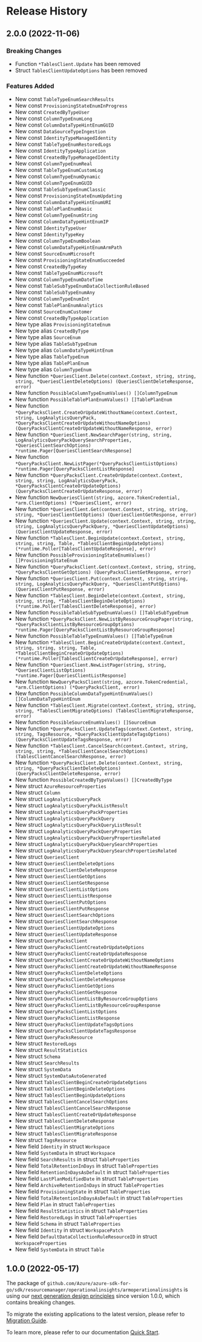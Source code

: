 # Release History

## 2.0.0 (2022-11-06)
### Breaking Changes

- Function `*TablesClient.Update` has been removed
- Struct `TablesClientUpdateOptions` has been removed

### Features Added

- New const `TableTypeEnumSearchResults`
- New const `ProvisioningStateEnumInProgress`
- New const `CreatedByTypeUser`
- New const `ColumnTypeEnumLong`
- New const `ColumnDataTypeHintEnumGUID`
- New const `DataSourceTypeIngestion`
- New const `IdentityTypeManagedIdentity`
- New const `TableTypeEnumRestoredLogs`
- New const `IdentityTypeApplication`
- New const `CreatedByTypeManagedIdentity`
- New const `ColumnTypeEnumReal`
- New const `TableTypeEnumCustomLog`
- New const `ColumnTypeEnumDynamic`
- New const `ColumnTypeEnumGUID`
- New const `TableSubTypeEnumClassic`
- New const `ProvisioningStateEnumUpdating`
- New const `ColumnDataTypeHintEnumURI`
- New const `TablePlanEnumBasic`
- New const `ColumnTypeEnumString`
- New const `ColumnDataTypeHintEnumIP`
- New const `IdentityTypeUser`
- New const `IdentityTypeKey`
- New const `ColumnTypeEnumBoolean`
- New const `ColumnDataTypeHintEnumArmPath`
- New const `SourceEnumMicrosoft`
- New const `ProvisioningStateEnumSucceeded`
- New const `CreatedByTypeKey`
- New const `TableTypeEnumMicrosoft`
- New const `ColumnTypeEnumDateTime`
- New const `TableSubTypeEnumDataCollectionRuleBased`
- New const `TableSubTypeEnumAny`
- New const `ColumnTypeEnumInt`
- New const `TablePlanEnumAnalytics`
- New const `SourceEnumCustomer`
- New const `CreatedByTypeApplication`
- New type alias `ProvisioningStateEnum`
- New type alias `CreatedByType`
- New type alias `SourceEnum`
- New type alias `TableSubTypeEnum`
- New type alias `ColumnDataTypeHintEnum`
- New type alias `TableTypeEnum`
- New type alias `TablePlanEnum`
- New type alias `ColumnTypeEnum`
- New function `*QueriesClient.Delete(context.Context, string, string, string, *QueriesClientDeleteOptions) (QueriesClientDeleteResponse, error)`
- New function `PossibleColumnTypeEnumValues() []ColumnTypeEnum`
- New function `PossibleTablePlanEnumValues() []TablePlanEnum`
- New function `*QueryPacksClient.CreateOrUpdateWithoutName(context.Context, string, LogAnalyticsQueryPack, *QueryPacksClientCreateOrUpdateWithoutNameOptions) (QueryPacksClientCreateOrUpdateWithoutNameResponse, error)`
- New function `*QueriesClient.NewSearchPager(string, string, LogAnalyticsQueryPackQuerySearchProperties, *QueriesClientSearchOptions) *runtime.Pager[QueriesClientSearchResponse]`
- New function `*QueryPacksClient.NewListPager(*QueryPacksClientListOptions) *runtime.Pager[QueryPacksClientListResponse]`
- New function `*QueryPacksClient.CreateOrUpdate(context.Context, string, string, LogAnalyticsQueryPack, *QueryPacksClientCreateOrUpdateOptions) (QueryPacksClientCreateOrUpdateResponse, error)`
- New function `NewQueriesClient(string, azcore.TokenCredential, *arm.ClientOptions) (*QueriesClient, error)`
- New function `*QueriesClient.Get(context.Context, string, string, string, *QueriesClientGetOptions) (QueriesClientGetResponse, error)`
- New function `*QueriesClient.Update(context.Context, string, string, string, LogAnalyticsQueryPackQuery, *QueriesClientUpdateOptions) (QueriesClientUpdateResponse, error)`
- New function `*TablesClient.BeginUpdate(context.Context, string, string, string, Table, *TablesClientBeginUpdateOptions) (*runtime.Poller[TablesClientUpdateResponse], error)`
- New function `PossibleProvisioningStateEnumValues() []ProvisioningStateEnum`
- New function `*QueryPacksClient.Get(context.Context, string, string, *QueryPacksClientGetOptions) (QueryPacksClientGetResponse, error)`
- New function `*QueriesClient.Put(context.Context, string, string, string, LogAnalyticsQueryPackQuery, *QueriesClientPutOptions) (QueriesClientPutResponse, error)`
- New function `*TablesClient.BeginDelete(context.Context, string, string, string, *TablesClientBeginDeleteOptions) (*runtime.Poller[TablesClientDeleteResponse], error)`
- New function `PossibleTableSubTypeEnumValues() []TableSubTypeEnum`
- New function `*QueryPacksClient.NewListByResourceGroupPager(string, *QueryPacksClientListByResourceGroupOptions) *runtime.Pager[QueryPacksClientListByResourceGroupResponse]`
- New function `PossibleTableTypeEnumValues() []TableTypeEnum`
- New function `*TablesClient.BeginCreateOrUpdate(context.Context, string, string, string, Table, *TablesClientBeginCreateOrUpdateOptions) (*runtime.Poller[TablesClientCreateOrUpdateResponse], error)`
- New function `*QueriesClient.NewListPager(string, string, *QueriesClientListOptions) *runtime.Pager[QueriesClientListResponse]`
- New function `NewQueryPacksClient(string, azcore.TokenCredential, *arm.ClientOptions) (*QueryPacksClient, error)`
- New function `PossibleColumnDataTypeHintEnumValues() []ColumnDataTypeHintEnum`
- New function `*TablesClient.Migrate(context.Context, string, string, string, *TablesClientMigrateOptions) (TablesClientMigrateResponse, error)`
- New function `PossibleSourceEnumValues() []SourceEnum`
- New function `*QueryPacksClient.UpdateTags(context.Context, string, string, TagsResource, *QueryPacksClientUpdateTagsOptions) (QueryPacksClientUpdateTagsResponse, error)`
- New function `*TablesClient.CancelSearch(context.Context, string, string, string, *TablesClientCancelSearchOptions) (TablesClientCancelSearchResponse, error)`
- New function `*QueryPacksClient.Delete(context.Context, string, string, *QueryPacksClientDeleteOptions) (QueryPacksClientDeleteResponse, error)`
- New function `PossibleCreatedByTypeValues() []CreatedByType`
- New struct `AzureResourceProperties`
- New struct `Column`
- New struct `LogAnalyticsQueryPack`
- New struct `LogAnalyticsQueryPackListResult`
- New struct `LogAnalyticsQueryPackProperties`
- New struct `LogAnalyticsQueryPackQuery`
- New struct `LogAnalyticsQueryPackQueryListResult`
- New struct `LogAnalyticsQueryPackQueryProperties`
- New struct `LogAnalyticsQueryPackQueryPropertiesRelated`
- New struct `LogAnalyticsQueryPackQuerySearchProperties`
- New struct `LogAnalyticsQueryPackQuerySearchPropertiesRelated`
- New struct `QueriesClient`
- New struct `QueriesClientDeleteOptions`
- New struct `QueriesClientDeleteResponse`
- New struct `QueriesClientGetOptions`
- New struct `QueriesClientGetResponse`
- New struct `QueriesClientListOptions`
- New struct `QueriesClientListResponse`
- New struct `QueriesClientPutOptions`
- New struct `QueriesClientPutResponse`
- New struct `QueriesClientSearchOptions`
- New struct `QueriesClientSearchResponse`
- New struct `QueriesClientUpdateOptions`
- New struct `QueriesClientUpdateResponse`
- New struct `QueryPacksClient`
- New struct `QueryPacksClientCreateOrUpdateOptions`
- New struct `QueryPacksClientCreateOrUpdateResponse`
- New struct `QueryPacksClientCreateOrUpdateWithoutNameOptions`
- New struct `QueryPacksClientCreateOrUpdateWithoutNameResponse`
- New struct `QueryPacksClientDeleteOptions`
- New struct `QueryPacksClientDeleteResponse`
- New struct `QueryPacksClientGetOptions`
- New struct `QueryPacksClientGetResponse`
- New struct `QueryPacksClientListByResourceGroupOptions`
- New struct `QueryPacksClientListByResourceGroupResponse`
- New struct `QueryPacksClientListOptions`
- New struct `QueryPacksClientListResponse`
- New struct `QueryPacksClientUpdateTagsOptions`
- New struct `QueryPacksClientUpdateTagsResponse`
- New struct `QueryPacksResource`
- New struct `RestoredLogs`
- New struct `ResultStatistics`
- New struct `Schema`
- New struct `SearchResults`
- New struct `SystemData`
- New struct `SystemDataAutoGenerated`
- New struct `TablesClientBeginCreateOrUpdateOptions`
- New struct `TablesClientBeginDeleteOptions`
- New struct `TablesClientBeginUpdateOptions`
- New struct `TablesClientCancelSearchOptions`
- New struct `TablesClientCancelSearchResponse`
- New struct `TablesClientCreateOrUpdateResponse`
- New struct `TablesClientDeleteResponse`
- New struct `TablesClientMigrateOptions`
- New struct `TablesClientMigrateResponse`
- New struct `TagsResource`
- New field `Identity` in struct `Workspace`
- New field `SystemData` in struct `Workspace`
- New field `SearchResults` in struct `TableProperties`
- New field `TotalRetentionInDays` in struct `TableProperties`
- New field `RetentionInDaysAsDefault` in struct `TableProperties`
- New field `LastPlanModifiedDate` in struct `TableProperties`
- New field `ArchiveRetentionInDays` in struct `TableProperties`
- New field `ProvisioningState` in struct `TableProperties`
- New field `TotalRetentionInDaysAsDefault` in struct `TableProperties`
- New field `Plan` in struct `TableProperties`
- New field `ResultStatistics` in struct `TableProperties`
- New field `RestoredLogs` in struct `TableProperties`
- New field `Schema` in struct `TableProperties`
- New field `Identity` in struct `WorkspacePatch`
- New field `DefaultDataCollectionRuleResourceID` in struct `WorkspaceProperties`
- New field `SystemData` in struct `Table`


## 1.0.0 (2022-05-17)

The package of `github.com/Azure/azure-sdk-for-go/sdk/resourcemanager/operationalinsights/armoperationalinsights` is using our [next generation design principles](https://azure.github.io/azure-sdk/general_introduction.html) since version 1.0.0, which contains breaking changes.

To migrate the existing applications to the latest version, please refer to [Migration Guide](https://aka.ms/azsdk/go/mgmt/migration).

To learn more, please refer to our documentation [Quick Start](https://aka.ms/azsdk/go/mgmt).